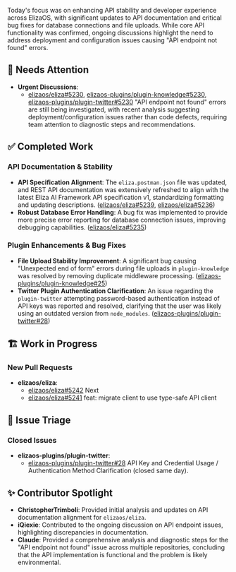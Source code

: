 Today's focus was on enhancing API stability and developer experience across ElizaOS, with significant updates to API documentation and critical bug fixes for database connections and file uploads. While core API functionality was confirmed, ongoing discussions highlight the need to address deployment and configuration issues causing "API endpoint not found" errors.

## 🚨 Needs Attention 
- **Urgent Discussions**:
    - [elizaos/eliza#5230](https://github.com/elizaos/eliza/issues/5230), [elizaos-plugins/plugin-knowledge#5230](https://github.com/elizaos-plugins/plugin-knowledge/issues/5230), [elizaos-plugins/plugin-twitter#5230](https://github.com/elizaos-plugins/plugin-twitter/issues/5230) "API endpoint not found" errors are still being investigated, with recent analysis suggesting deployment/configuration issues rather than code defects, requiring team attention to diagnostic steps and recommendations.

## ✅ Completed Work
### API Documentation & Stability
- **API Specification Alignment**: The `eliza.postman.json` file was updated, and REST API documentation was extensively refreshed to align with the latest Eliza AI Framework API specification v1, standardizing formatting and updating descriptions. ([elizaos/eliza#5239](https://github.com/elizaos/eliza/pull/5239), [elizaos/eliza#5236](https://github.com/elizaos/eliza/pull/5236))
- **Robust Database Error Handling**: A bug fix was implemented to provide more precise error reporting for database connection issues, improving debugging capabilities. ([elizaos/eliza#5235](https://github.com/elizaos/eliza/pull/5235))

### Plugin Enhancements & Bug Fixes
- **File Upload Stability Improvement**: A significant bug causing "Unexpected end of form" errors during file uploads in `plugin-knowledge` was resolved by removing duplicate middleware processing. ([elizaos-plugins/plugin-knowledge#25](https://github.com/elizaos-plugins/plugin-knowledge/pull/25))
- **Twitter Plugin Authentication Clarification**: An issue regarding the `plugin-twitter` attempting password-based authentication instead of API keys was reported and resolved, clarifying that the user was likely using an outdated version from `node_modules`. ([elizaos-plugins/plugin-twitter#28](https://github.com/elizaos-plugins/plugin-twitter/issues/28))

## 🏗️ Work in Progress
### New Pull Requests
- **elizaos/eliza**:
    - [elizaos/eliza#5242](https://github.com/elizaos/eliza/pull/5242) Next
    - [elizaos/eliza#5241](https://github.com/elizaos/eliza/pull/5241) feat: migrate client to use type-safe API client

## 🐞 Issue Triage
### Closed Issues
- **elizaos-plugins/plugin-twitter**:
    - [elizaos-plugins/plugin-twitter#28](https://github.com/elizaos-plugins/plugin-twitter/issues/28) API Key and Credential Usage / Authentication Method Clarification (closed same day).

## ✨ Contributor Spotlight
- **ChristopherTrimboli**: Provided initial analysis and updates on API documentation alignment for `elizaos/eliza`.
- **iQiexie**: Contributed to the ongoing discussion on API endpoint issues, highlighting discrepancies in documentation.
- **Claude**: Provided a comprehensive analysis and diagnostic steps for the "API endpoint not found" issue across multiple repositories, concluding that the API implementation is functional and the problem is likely environmental.